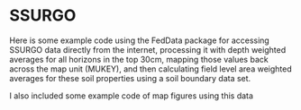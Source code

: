 # SSURGO
 
Here is some example code using the FedData package for accessing SSURGO data directly from the internet, processing it with depth weighted averages for all horizons in the top 30cm, mapping those values back across the map unit (MUKEY), and then calculating field level area weighted averages for these soil properties using a soil boundary data set.  
  
 
I also included some example code of map figures using this data
